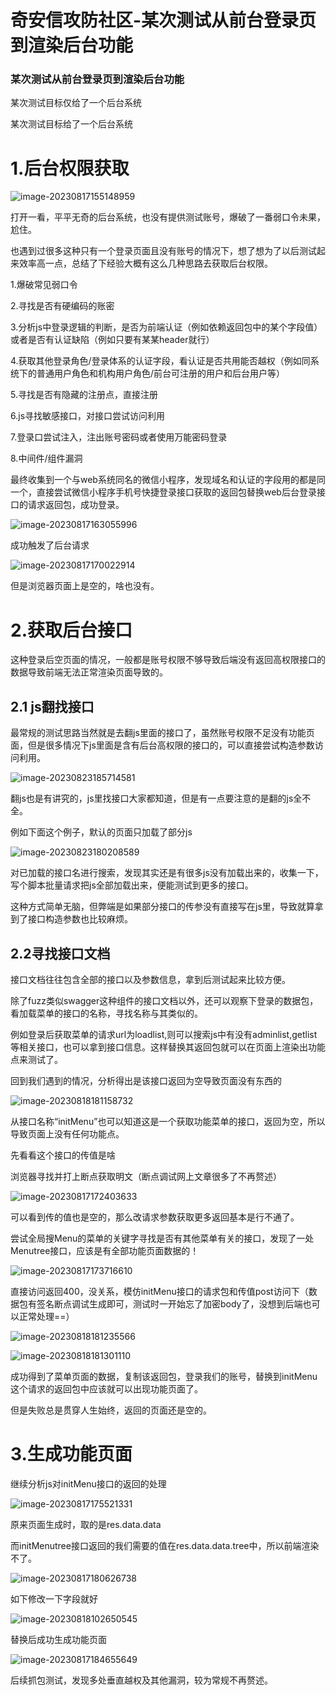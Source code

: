

# 奇安信攻防社区-某次测试从前台登录页到渲染后台功能

### 某次测试从前台登录页到渲染后台功能

某次测试目标仅给了一个后台系统

某次测试目标给了一个后台系统

# 1.后台权限获取

![image-20230817155148959](assets/1698900264-1d9a694c2d96bb6f8e934b0dac4cfb41.jpg)

打开一看，平平无奇的后台系统，也没有提供测试账号，爆破了一番弱口令未果，尬住。

也遇到过很多这种只有一个登录页面且没有账号的情况下，想了想为了以后测试起来效率高一点，总结了下经验大概有这么几种思路去获取后台权限。

1.爆破常见弱口令

2.寻找是否有硬编码的账密

3.分析js中登录逻辑的判断，是否为前端认证（例如依赖返回包中的某个字段值）或者是否有认证缺陷（例如只要有某某header就行）

4.获取其他登录角色/登录体系的认证字段，看认证是否共用能否越权（例如同系统下的普通用户角色和机构用户角色/前台可注册的用户和后台用户等）

5.寻找是否有隐藏的注册点，直接注册

6.js寻找敏感接口，对接口尝试访问利用

7.登录口尝试注入，注出账号密码或者使用万能密码登录

8.中间件/组件漏洞

最终收集到一个与web系统同名的微信小程序，发现域名和认证的字段用的都是同一个，直接尝试微信小程序手机号快捷登录接口获取的返回包替换web后台登录接口的请求返回包，成功登录。

![image-20230817163055996](assets/1698900264-051a2c46424e5eecfbcf2382e0dcdb8b.jpg)

成功触发了后台请求

![image-20230817170022914](assets/1698900264-ce614a95af60c1c9b0bd7f0304fe6d0e.jpg)

但是浏览器页面上是空的，啥也没有。

# 2.获取后台接口

这种登录后空页面的情况，一般都是账号权限不够导致后端没有返回高权限接口的数据导致前端无法正常渲染页面导致的。

## 2.1 js翻找接口

最常规的测试思路当然就是去翻js里面的接口了，虽然账号权限不足没有功能页面，但是很多情况下js里面是含有后台高权限的接口的，可以直接尝试构造参数访问利用。

![image-20230823185714581](assets/1698900264-3395ad9082bc732bde94a462231f141e.jpg)

翻js也是有讲究的，js里找接口大家都知道，但是有一点要注意的是翻的js全不全。

例如下面这个例子，默认的页面只加载了部分js

![image-20230823180208589](assets/1698900264-297dd3080ec0bb3d4d83f9f4c24bade6.jpg)

对已加载的接口名进行搜索，发现其实还是有很多js没有加载出来的，收集一下，写个脚本批量请求把js全部加载出来，便能测试到更多的接口。

这种方式简单无脑，但弊端是如果部分接口的传参没有直接写在js里，导致就算拿到了接口构造参数也比较麻烦。

## 2.2寻找接口文档

接口文档往往包含全部的接口以及参数信息，拿到后测试起来比较方便。

除了fuzz类似swagger这种组件的接口文档以外，还可以观察下登录的数据包，看加载菜单的接口的名称，寻找名称与其类似的。

例如登录后获取菜单的请求url为loadlist,则可以搜索js中有没有adminlist,getlist等相关接口，也可以拿到接口信息。这样替换其返回包就可以在页面上渲染出功能点来测试了。

回到我们遇到的情况，分析得出是该接口返回为空导致页面没有东西的

![image-20230818181158732](assets/1698900264-73aa1ce5a1cbd73da62ab338ca00b461.jpg)

从接口名称“initMenu”也可以知道这是一个获取功能菜单的接口，返回为空，所以导致页面上没有任何功能点。

先看看这个接口的传值是啥

浏览器寻找并打上断点获取明文（断点调试网上文章很多了不再赘述）

![image-20230817172403633](assets/1698900264-f1e0f0598ab8fe720b20ceab040d147c.jpg)

可以看到传的值也是空的，那么改请求参数获取更多返回基本是行不通了。

尝试全局搜Menu的菜单的关键字寻找是否有其他菜单有关的接口，发现了一处Menutree接口，应该是有全部功能页面数据的！

![image-20230817173716610](assets/1698900264-c4fc510e6d782e72d426c7e4b6e756d9.jpg)

直接访问返回400，没关系，模仿initMenu接口的请求包和传值post访问下（数据包有签名断点调试生成即可，测试时一开始忘了加密body了，没想到后端也可以正常处理==）

![image-20230818181235566](assets/1698900264-a613a5c87b69772054b9f435a970fc8d.jpg)

![image-20230818181301110](assets/1698900264-54f179ffdb9792d14c41c228040b4233.jpg)

成功得到了菜单页面的数据，复制该返回包，登录我们的账号，替换到initMenu这个请求的返回包中应该就可以出现功能页面了。

但是失败总是贯穿人生始终，返回的页面还是空的。

# 3.生成功能页面

继续分析js对initMenu接口的返回的处理

![image-20230817175521331](assets/1698900264-22aeb01f539cac590cfe0850752a4328.jpg)

原来页面生成时，取的是res.data.data

而initMenutree接口返回的我们需要的值在res.data.data.tree中，所以前端渲染不了。

![image-20230817180626738](assets/1698900264-7a7c0de0962b74f273d45d25127477c5.jpg)

如下修改一下字段就好

![image-20230818102650545](assets/1698900264-04b138aaf98dbc3dd1a22c1bed2def5f.jpg)

替换后成功生成功能页面

![image-20230817184655649](assets/1698900264-9e771d507153aaa002f7407051494947.jpg)

后续抓包测试，发现多处垂直越权及其他漏洞，较为常规不再赘述。
